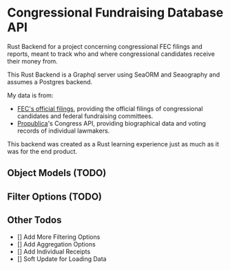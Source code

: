 # Congressional Fundraising Database API

Rust Backend for a project concerning congressional FEC filings and reports, meant to track who and where congressional candidates receive their money from.

This Rust Backend is a Graphql server using SeaORM and Seaography and assumes a Postgres backend.

My data is from:

- [FEC's official filings](https://www.fec.gov/data/browse-data/?tab=bulk-data), providing the official filings of congressional candidates and federal fundraising committees.
- [Propublica](https://projects.propublica.org/api-docs/congress-api/)'s Congress API, providing biographical data and voting records of individual lawmakers.

This backend was created as a Rust learning experience just as much as it was for the end product.

## Object Models (TODO)

## Filter Options (TODO)

## Other Todos
- [] Add More Filtering Options
- [] Add Aggregation Options
- [] Add Individual Receipts
- [] Soft Update for Loading Data

